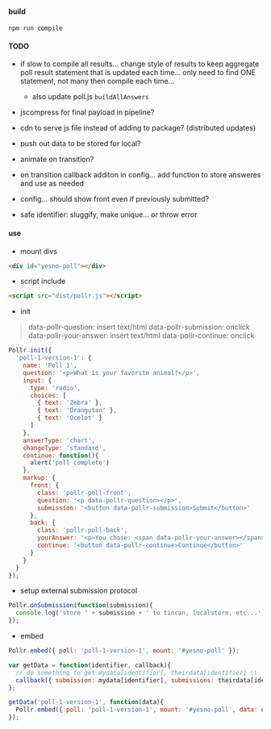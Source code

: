 #### build
```npm run compile```

#### TODO
- if slow to compile all results... change style of results to keep aggregate poll result statement that is updated each time... only need to find ONE statement, not many then compile each time...
  - also update poll.js `buildAllAnswers`

- jscompress for final payload in pipeline?
- cdn to serve js file instead of adding to package? (distributed updates)
- push out data to be stored for local?
- animate on transition?
- on transition callback additon in config... add function to store answeres and use as needed
- config... should show front even if previously submitted?
- safe identifier: sluggify, make unique... or throw error

#### use
- mount divs

```html
<div id="yesno-poll"></div>
```

- script include

```html
<script src="dist/pollr.js"></script>
```

- init

> data-pollr-question: insert text/html
> data-pollr-submission: onclick
> data-pollr-your-answer: insert text/html
> data-pollr-continue: onclick

```javascript
Pollr.init({
  'poll-1-version-1': {
    name: 'Poll 1',
    question: '<p>What is your favorite animal?</p>',
    input: {
      type: 'radio',
      choices: [
        { text: 'Zebra' },
        { text: 'Orangutan' },
        { text: 'Ocelot' }
      ]
    },
    answerType: 'chart',
    changeType: 'standard',
    continue: function(){
      alert('poll complete')
    },
    markup: {
      front: {
        class: 'pollr-poll-front',
        question: '<p data-pollr-question></p>',
        submission: '<button data-pollr-submission>Submit</button>'
      },
      back: {
        class: 'pollr-poll-back',
        yourAnswer: '<p>You chose: <span data-pollr-your-answer></span></p>',
        continue: '<button data-pollr-continue>Continue</button>'
      }
    }
  }
});
```

- setup external submission protocol

```javascript
Pollr.onSubmission(function(submission){
  console.log('store ' + submission + ' to tincan, localstore, etc...')
});
```

- embed

```javascript
Pollr.embed({ poll: 'poll-1-version-1', mount: '#yesno-poll' });
```

```javascript
var getData = function(identifier, callback){
  // do something to get mydata[identifier], theirdata[identifier] \\
  callback({ submission: mydata[identifier], submissions: theirdata[identifier] });
};

getData('poll-1-version-1', function(data){
  Pollr.embed({ poll: 'poll-1-version-1', mount: '#yesno-poll', data: data });
});
```